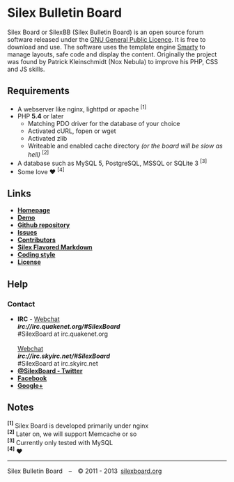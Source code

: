 Silex Bulletin Board
====================
Silex Board or SilexBB (Silex Bulletin Board) is an open source forum software released under the [GNU General Public Licence](http://www.gnu.org/licenses/gpl-3.0.html). It is free to download and use.
The software uses the template engine [Smarty](https://code.google.com/p/smarty-php/source/browse/trunk/distribution/libs) to manage layouts, safe code and display the content.
Originally the project was found by Patrick Kleinschmidt (Nox Nebula) to improve his PHP, CSS and JS skills.

Requirements
------------
* A webserver like nginx, lighttpd or apache <sup>[1]</sup>
* PHP __5.4__ or later
	* Matching PDO driver for the database of your choice
	* Activated cURL, fopen or wget
	* Activated zlib
	* Writeable and enabled cache directory _(or the board will be slow as hell)_ <sup>[2]</sup>
* A database such as MySQL 5, PostgreSQL, MSSQL or SQLite 3 <sup>[3]</sup>
* Some love ♥ <sup>[4]</sup>

Links
-----
* __[Homepage](https://www.silexboard.org/)__
* __[Demo](http://demo.silexboard.org/)__
* __[Github repository](https://github.com/SilexBoard/Board)__
* __[Issues](https://github.com/SilexBoard/Board/issues)__
* __[Contributors](https://github.com/SilexBoard/Board/blob/master/CONTRIBUTORS.md)__
* __[Silex Flavored Markdown](http://demo.silexboard.org/docs/Silex_Flavored_Markdown.html)__
* __[Coding style](https://github.com/SilexBoard/Board/blob/master/docs/codingstyle.md)__
* __[License](http://www.gnu.org/licenses/gpl-3.0.html)__

Help
----
### Contact
* __IRC__ - [Webchat](http://webchat.quakenet.org/?channels=SilexBoard)<br>___irc://irc.quakenet.org/#SilexBoard___<br>#SilexBoard at irc.quakenet.org<br><br>[Webchat](http://chat.skyirc.net/?channels=SilexBoard)<br>___irc://irc.skyirc.net/#SilexBoard___<br>#SilexBoard at irc.skyirc.net
* __[@SilexBoard - Twitter](https://twitter.com/SilexBoard)__
* __[Facebook](https://www.facebook.com/SilexBoard)__
* __[Google+](https://plus.google.com/b/110206747608815084063/)__

Notes
-----
__<sup>[1]</sup>__ Silex Board is developed primarily under nginx<br>
__<sup>[2]</sup>__ Later on, we will support Memcache or so<br>
__<sup>[3]</sup>__ Currently only tested with MySQL<br>
__<sup>[4]</sup>__ ♥

-----

Silex Bulletin Board – © 2011 - 2013 [silexboard.org](https://www.silexboard.org/)
